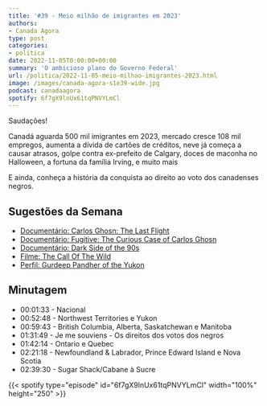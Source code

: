 ```yaml
---
title: '#39 - Meio milhão de imigrantes em 2023'
authors:
- Canada Agora
type: post
categories:
- politica
date: 2022-11-05T0:00:00+00:00
summary: 'O ambicioso plano do Governo Federal'
url: /politica/2022-11-05-meio-milhao-imigrantes-2023.html
image: /images/canada-agora-s1e39-wide.jpg
podcast: canadaagora
spotify: 6f7gX9lnUx61tqPNVYLmCl
---
```


Saudações!

Canadá aguarda 500 mil imigrantes em 2023, mercado cresce 108 mil empregos, aumenta a dívida de cartões de créditos, neve já começa a causar atrasos, golpe contra ex-prefeito de Calgary, doces de maconha no Halloween, a fortuna da família Irving, e muito mais

E ainda, conheça a história da conquista ao direito ao voto dos canadenses negros.

## Sugestões da Semana
- [Documentário: Carlos Ghosn: The Last Flight](https://www.imdb.com/title/tt15048602/)
- [Documentário: Fugitive: The Curious Case of Carlos Ghosn](https://www.imdb.com/title/tt19113302/)
- [Documentário: Dark Side of the 90s](https://www.imdb.com/title/tt13885280/)
- [Filme: The Call Of The Wild](https://www.imdb.com/title/tt7504726/)
- [Perfil: Gurdeep Pandher of the Yukon](https://twitter.com/GurdeepPandher)

## Minutagem

- 00:01:33 - Nacional
- 00:52:48 - Northwest Territories e Yukon
- 00:59:43 - British Columbia, Alberta, Saskatchewan e Manitoba
- 01:31:49 - Je me souviens - Os direitos dos votos dos negros
- 01:42:14 - Ontario e Quebec
- 02:21:18 - Newfoundland & Labrador, Prince Edward Island e Nova Scotia
- 02:39:30 - Sugar Shack/Cabane à Sucre

{{< spotify type="episode" id="6f7gX9lnUx61tqPNVYLmCl" width="100%" height="250" >}}
